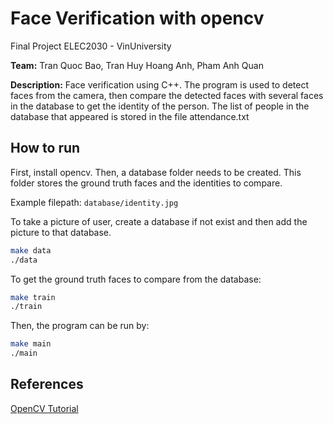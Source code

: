 # Face Verification with opencv
Final Project ELEC2030 - VinUniversity

**Team:** Tran Quoc Bao, Tran Huy Hoang Anh, Pham Anh Quan

**Description:** Face verification using C++. The program is used to detect faces from the camera, then compare the detected faces with several faces in the database to get the identity of the person. The list of people in the database that appeared is stored in the file attendance.txt

## How to run

First, install opencv. Then, a database folder needs to be created. This folder stores the ground truth faces and the identities to compare. 

Example filepath: `database/identity.jpg` 

To take a picture of user, create a database if not exist and then add the picture to that database.
``` bash
make data
./data
```

To get the ground truth faces to compare from the database:
``` bash
make train
./train
```
Then, the program can be run by:
```bash
make main
./main
```

## References
[OpenCV Tutorial](https://docs.opencv.org/4.x/d0/dd4/tutorial_dnn_face.html)
